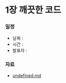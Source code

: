 # 1장 깨끗한 코드

### 일정

* 날짜 :&#x20;
* 시간 :&#x20;
* 발표자 :&#x20;

### 자료

* [undefined.md](undefined.md "mention")

